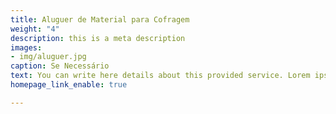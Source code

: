 ```yaml
---
title: Aluguer de Material para Cofragem
weight: "4"
description: this is a meta description
images:
- img/aluguer.jpg
caption: Se Necessário
text: You can write here details about this provided service. Lorem ipsum dolor sit amet, consectetur adipisicing elit, sed do eiusmod tempor incididunt ut labore et dolore magna. Lorem ipsum dolor sit amet, consectetur adipisicing elit. Voluptas, modi fugit in veritatis labore perferendis. Minima hic at, nostrum nihil!
homepage_link_enable: true

---
```

